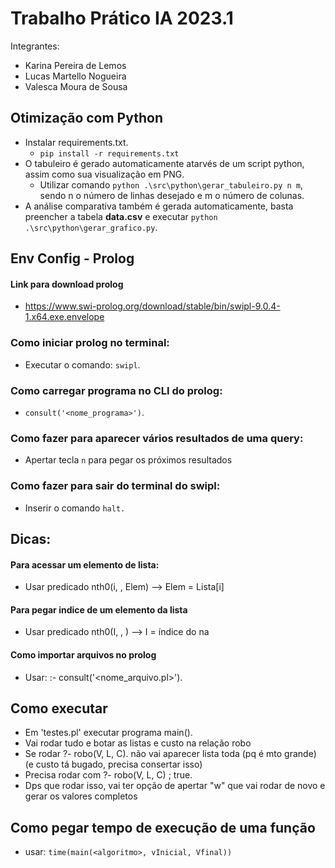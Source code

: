 # Trabalho Prático IA 2023.1

Integrantes:

- Karina Pereira de Lemos
- Lucas Martello Nogueira
- Valesca Moura de Sousa

## Otimização com Python 

- Instalar requirements.txt.
  - ```pip install -r requirements.txt```
- O tabuleiro é gerado automaticamente atarvés de um script python, assim como sua visualização em PNG.
  - Utilizar comando ```python .\src\python\gerar_tabuleiro.py n m```, sendo n o número de linhas desejado e m o número de colunas.
 - A análise comparativa também é gerada automaticamente, basta preencher a tabela **data.csv** e executar ```python .\src\python\gerar_grafico.py```.

## Env Config - Prolog

#### Link para download prolog
- https://www.swi-prolog.org/download/stable/bin/swipl-9.0.4-1.x64.exe.envelope

### Como iniciar prolog no terminal:
- Executar o comando: ```swipl```.

### Como carregar programa no CLI do prolog: 
- ```consult('<nome_programa>')```.

### Como fazer para aparecer vários resultados de uma query:
- Apertar tecla ```n``` para pegar os próximos resultados

### Como fazer para sair do terminal do swipl:
- Inserir o comando ```halt.```

## Dicas:
#### Para acessar um elemento de lista:
- Usar predicado nth0(i, <Lista>, Elem) --> Elem = Lista[i]

#### Para pegar indice de um elemento da lista
- Usar predicado nth0(I, <Lista>, <elemento>) --> I = índice do <elemento> na <Lista>

#### Como importar arquivos no prolog
- Usar: :- consult('<nome_arquivo.pl>').

## Como executar
- Em 'testes.pl' executar programa main().
- Vai rodar tudo e botar as listas e custo na relação robo
- Se rodar ?- robo(V, L, C). não vai aparecer lista toda (pq é mto grande) (e custo tá bugado, precisa consertar isso)
- Precisa rodar com ?- robo(V, L, C) ; true.
- Dps que rodar isso, vai ter opção de apertar "w" que vai rodar de novo e gerar os valores completos

## Como pegar tempo de execução de uma função
- usar: ```time(main(<algoritmo>, vInicial, Vfinal))```
